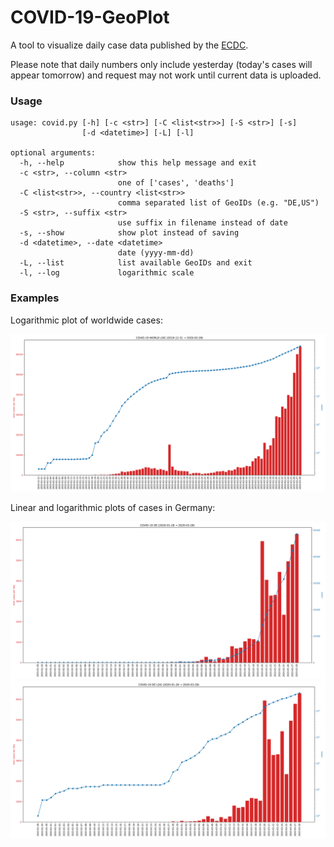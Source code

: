 # COVID-19-GeoPlot

A tool to visualize daily case data published by the [ECDC](https://www.ecdc.europa.eu).

Please note that daily numbers only include yesterday (today's cases will appear tomorrow) and request may not work until current data is uploaded.

### Usage

``` 
usage: covid.py [-h] [-c <str>] [-C <list<str>>] [-S <str>] [-s]
                [-d <datetime>] [-L] [-l]

optional arguments:
  -h, --help            show this help message and exit
  -c <str>, --column <str>
                        one of ['cases', 'deaths']
  -C <list<str>>, --country <list<str>>
                        comma separated list of GeoIDs (e.g. "DE,US")
  -S <str>, --suffix <str>
                        use suffix in filename instead of date
  -s, --show            show plot instead of saving
  -d <datetime>, --date <datetime>
                        date (yyyy-mm-dd)
  -L, --list            list available GeoIDs and exit
  -l, --log             logarithmic scale

```

### Examples

Logarithmic plot of worldwide cases:

![WORLD LOG](plots/covid-19-world-cases-log-example.svg?sanitize=true)

Linear and logarithmic plots of cases in Germany:

![DE LIN](plots/covid-19-de-cases-example.svg?sanitize=true)
![DE LOG](plots/covid-19-de-cases-log-example.svg?sanitize=true)

